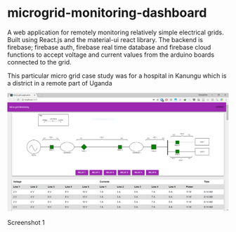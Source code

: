 # microgrid-monitoring-dashboard
A web application for remotely monitoring relatively simple electrical grids. Built using React.js and the material-ui react library.
The backend is firebase; firebase auth, firebase real time database and firebase cloud functions to accept voltage and current values from the arduino boards connected to the grid.

This particular micro grid case study was for a hospital in Kanungu which is a district in a remote part of Uganda

<img src="https://raw.githubusercontent.com/mungujn/microgrid-monitoring-dashboard/master/static/screenshot.PNG"/>
            <p>Screenshot 1</p>
